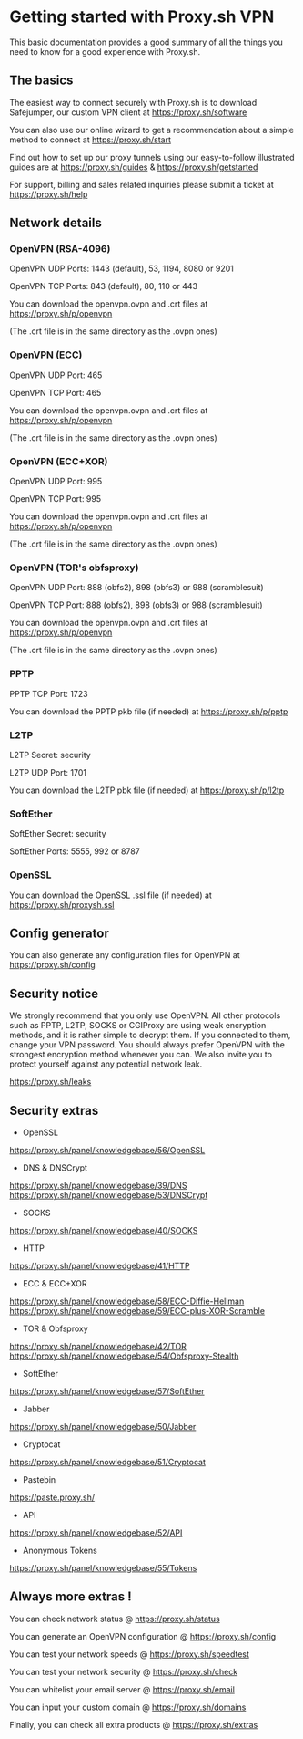 # Getting started with Proxy.sh VPN

This basic documentation provides a good summary of all the things you need to know for a good experience with Proxy.sh.

## The basics

The easiest way to connect securely with Proxy.sh is to download Safejumper, our custom VPN client at https://proxy.sh/software

You can also use our online wizard to get a recommendation about a simple method to connect at https://proxy.sh/start

Find out how to set up our proxy tunnels using our easy-to-follow illustrated guides are at https://proxy.sh/guides & https://proxy.sh/getstarted

For support, billing and sales related inquiries please submit a ticket at https://proxy.sh/help

## Network details

### OpenVPN (RSA-4096)

OpenVPN UDP Ports: 1443 (default), 53, 1194, 8080 or 9201

OpenVPN TCP Ports: 843 (default), 80, 110 or 443

You can download the openvpn.ovpn and .crt files at https://proxy.sh/p/openvpn

(The .crt file is in the same directory as the .ovpn ones)

### OpenVPN (ECC)

OpenVPN UDP Port: 465 

OpenVPN TCP Port: 465 

You can download the openvpn.ovpn and .crt files at https://proxy.sh/p/openvpn

(The .crt file is in the same directory as the .ovpn ones)

### OpenVPN (ECC+XOR)

OpenVPN UDP Port: 995  

OpenVPN TCP Port: 995 

You can download the openvpn.ovpn and .crt files at https://proxy.sh/p/openvpn

(The .crt file is in the same directory as the .ovpn ones)

### OpenVPN (TOR's obfsproxy)

OpenVPN UDP Port: 888 (obfs2), 898 (obfs3) or 988 (scramblesuit)

OpenVPN TCP Port: 888 (obfs2), 898 (obfs3) or 988 (scramblesuit)

You can download the openvpn.ovpn and .crt files at https://proxy.sh/p/openvpn

(The .crt file is in the same directory as the .ovpn ones)

### PPTP

PPTP TCP Port: 1723

You can download the PPTP pkb file (if needed) at https://proxy.sh/p/pptp

### L2TP

L2TP Secret: security

L2TP UDP Port: 1701

You can download the L2TP pbk file (if needed) at https://proxy.sh/p/l2tp

### SoftEther

SoftEther Secret: security

SoftEther Ports: 5555, 992 or 8787 

### OpenSSL

You can download the OpenSSL .ssl file (if needed) at https://proxy.sh/proxysh.ssl

## Config generator

You can also generate any configuration files for OpenVPN at https://proxy.sh/config

## Security notice

We strongly recommend that you only use OpenVPN. All other protocols such as PPTP, L2TP, SOCKS or CGIProxy are using weak encryption methods, and it is rather simple to decrypt them. If you connected to them, change your VPN password. You should always prefer OpenVPN with the strongest encryption method whenever you can. We also invite you to protect yourself against any potential network leak. 

https://proxy.sh/leaks

## Security extras

* OpenSSL
 
https://proxy.sh/panel/knowledgebase/56/OpenSSL

* DNS & DNSCrypt

https://proxy.sh/panel/knowledgebase/39/DNS
https://proxy.sh/panel/knowledgebase/53/DNSCrypt

* SOCKS

https://proxy.sh/panel/knowledgebase/40/SOCKS

* HTTP

https://proxy.sh/panel/knowledgebase/41/HTTP

* ECC & ECC+XOR

https://proxy.sh/panel/knowledgebase/58/ECC-Diffie-Hellman
https://proxy.sh/panel/knowledgebase/59/ECC-plus-XOR-Scramble

* TOR & Obfsproxy

https://proxy.sh/panel/knowledgebase/42/TOR
https://proxy.sh/panel/knowledgebase/54/Obfsproxy-Stealth

* SoftEther

https://proxy.sh/panel/knowledgebase/57/SoftEther

* Jabber

https://proxy.sh/panel/knowledgebase/50/Jabber

* Cryptocat

https://proxy.sh/panel/knowledgebase/51/Cryptocat

* Pastebin

https://paste.proxy.sh/

* API

https://proxy.sh/panel/knowledgebase/52/API

* Anonymous Tokens

https://proxy.sh/panel/knowledgebase/55/Tokens

## Always more extras !

You can check network status @ https://proxy.sh/status

You can generate an OpenVPN configuration @ https://proxy.sh/config

You can test your network speeds @ https://proxy.sh/speedtest

You can test your network security @ https://proxy.sh/check

You can whitelist your email server @ https://proxy.sh/email

You can input your custom domain @ https://proxy.sh/domains

Finally, you can check all extra products @ https://proxy.sh/extras
